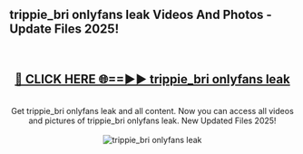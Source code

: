 <h2>trippie_bri onlyfans leak Videos And Photos - Update Files 2025!</h2>
<br>
<div align="center">
<h2><a href="https://linkcuts.com/hfmhzwbr" rel="nofollow">🔴 CLICK HERE 🌐==►► trippie_bri onlyfans leak</a></h2>
<br>
Get trippie_bri onlyfans leak and all content. Now you can access all videos and pictures of trippie_bri onlyfans leak. New Updated Files 2025!
<br>
<br>
<a href="https://linkcuts.com/hfmhzwbr" rel="nofollow" data-target="animated-image.originalLink"><img src="https://i.ibb.co.com/WyWwxjT/player-gif2.gif" alt="trippie_bri onlyfans leak" style="max-width: 100%; display: inline-block;" data-target="animated-image.originalImage"></a>
</div>
<br>